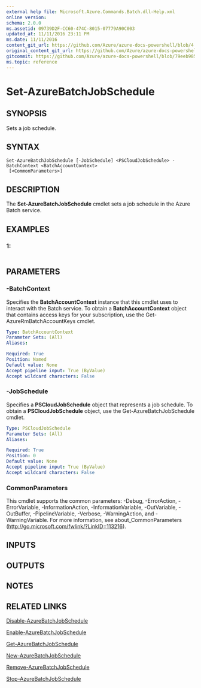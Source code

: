 ```yaml
---
external help file: Microsoft.Azure.Commands.Batch.dll-Help.xml
online version:
schema: 2.0.0
ms.assetid: 09739D2F-CC60-474C-8015-07779A90C003
updated_at: 11/11/2016 23:11 PM
ms.date: 11/11/2016
content_git_url: https://github.com/Azure/azure-docs-powershell/blob/4.1.0/azureps-cmdlets-docs/ResourceManager/AzureRM.Batch/v2.1.0/Set-AzureBatchJobSchedule.md
original_content_git_url: https://github.com/Azure/azure-docs-powershell/blob/4.1.0/azureps-cmdlets-docs/ResourceManager/AzureRM.Batch/v2.1.0/Set-AzureBatchJobSchedule.md
gitcommit: https://github.com/Azure/azure-docs-powershell/blob/79eeb985ea480979357fb4695832a0c3d29a48bf
ms.topic: reference
---
```


# Set-AzureBatchJobSchedule

## SYNOPSIS
Sets a job schedule.

## SYNTAX

```
Set-AzureBatchJobSchedule [-JobSchedule] <PSCloudJobSchedule> -BatchContext <BatchAccountContext>
 [<CommonParameters>]
```

## DESCRIPTION
The **Set-AzureBatchJobSchedule** cmdlet sets a job schedule in the Azure Batch service.

## EXAMPLES

### 1:
```

```

## PARAMETERS

### -BatchContext
Specifies the **BatchAccountContext** instance that this cmdlet uses to interact with the Batch service.
To obtain a **BatchAccountContext** object that contains access keys for your subscription, use the Get-AzureRmBatchAccountKeys cmdlet.

```yaml
Type: BatchAccountContext
Parameter Sets: (All)
Aliases: 

Required: True
Position: Named
Default value: None
Accept pipeline input: True (ByValue)
Accept wildcard characters: False
```

### -JobSchedule
Specifies a **PSCloudJobSchedule** object that represents a job schedule.
To obtain a **PSCloudJobSchedule** object, use the Get-AzureBatchJobSchedule cmdlet.

```yaml
Type: PSCloudJobSchedule
Parameter Sets: (All)
Aliases: 

Required: True
Position: 0
Default value: None
Accept pipeline input: True (ByValue)
Accept wildcard characters: False
```

### CommonParameters
This cmdlet supports the common parameters: -Debug, -ErrorAction, -ErrorVariable, -InformationAction, -InformationVariable, -OutVariable, -OutBuffer, -PipelineVariable, -Verbose, -WarningAction, and -WarningVariable. For more information, see about_CommonParameters (http://go.microsoft.com/fwlink/?LinkID=113216).

## INPUTS

## OUTPUTS

## NOTES

## RELATED LINKS

[Disable-AzureBatchJobSchedule](./Disable-AzureBatchJobSchedule.md)

[Enable-AzureBatchJobSchedule](./Enable-AzureBatchJobSchedule.md)

[Get-AzureBatchJobSchedule](./Get-AzureBatchJobSchedule.md)

[New-AzureBatchJobSchedule](./New-AzureBatchJobSchedule.md)

[Remove-AzureBatchJobSchedule](./Remove-AzureBatchJobSchedule.md)

[Stop-AzureBatchJobSchedule](./Stop-AzureBatchJobSchedule.md)


